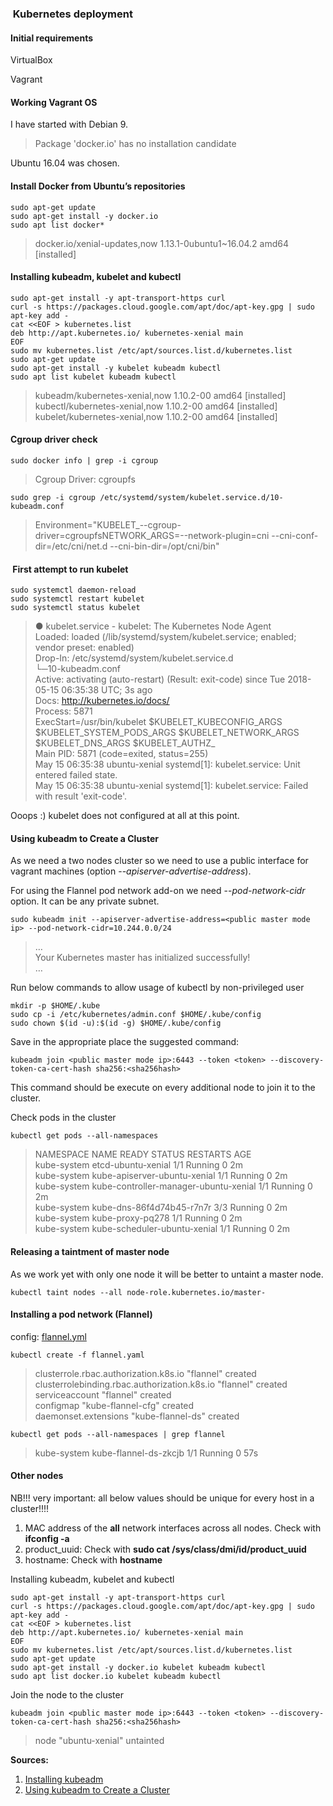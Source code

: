 ###  Kubernetes deployment

#### Initial requirements

VirtualBox

Vagrant

#### Working Vagrant OS

I have started with Debian 9.
> Package 'docker.io' has no installation candidate

Ubuntu 16.04 was chosen.

#### Install Docker from Ubuntu’s repositories

```
sudo apt-get update 
sudo apt-get install -y docker.io 
sudo apt list docker* 
```
> docker.io/xenial-updates,now 1.13.1-0ubuntu1~16.04.2 amd64 [installed]

#### Installing kubeadm, kubelet and kubectl
```
sudo apt-get install -y apt-transport-https curl 
curl -s https://packages.cloud.google.com/apt/doc/apt-key.gpg | sudo apt-key add - 
cat <<EOF > kubernetes.list  
deb	http://apt.kubernetes.io/ kubernetes-xenial main  
EOF 
sudo mv kubernetes.list /etc/apt/sources.list.d/kubernetes.list 
sudo apt-get update 
sudo apt-get install -y kubelet kubeadm kubectl 
sudo apt list kubelet kubeadm kubectl
```
> kubeadm/kubernetes-xenial,now 1.10.2-00 amd64 [installed]  
> kubectl/kubernetes-xenial,now 1.10.2-00 amd64 [installed]  
> kubelet/kubernetes-xenial,now 1.10.2-00 amd64 [installed]

#### Cgroup driver check
```sudo docker info | grep -i cgroup ```
> Cgroup Driver: cgroupfs

```sudo grep -i cgroup /etc/systemd/system/kubelet.service.d/10-kubeadm.conf```
> Environment="KUBELET_--cgroup-driver=cgroupfsNETWORK_ARGS=--network-plugin=cni --cni-conf-dir=/etc/cni/net.d --cni-bin-dir=/opt/cni/bin"

####  First attempt to run kubelet
```
sudo systemctl daemon-reload 
sudo systemctl restart kubelet 
sudo systemctl status kubelet 
```
> ● kubelet.service - kubelet: The Kubernetes Node Agent  
    Loaded: loaded (/lib/systemd/system/kubelet.service; enabled; vendor preset: enabled)  
Drop-In: /etc/systemd/system/kubelet.service.d  
             └─10-kubeadm.conf  
    Active: activating (auto-restart) (Result: exit-code) since Tue 2018-05-15 06:35:38 UTC; 3s ago  
      Docs: http://kubernetes.io/docs/  
   Process: 5871  
ExecStart=/usr/bin/kubelet $KUBELET_KUBECONFIG_ARGS
$KUBELET_SYSTEM_PODS_ARGS $KUBELET_NETWORK_ARGS $KUBELET_DNS_ARGS
$KUBELET_AUTHZ_  
  Main PID: 5871 (code=exited, status=255)  
May 15 06:35:38 ubuntu-xenial systemd[1]: kubelet.service: Unit entered failed state.  
May 15 06:35:38 ubuntu-xenial systemd[1]: kubelet.service: Failed with result 'exit-code'.
  
Ooops :) kubelet does not configured at all at this point.

#### Using kubeadm to Create a Cluster

As we need a two nodes cluster so we need to use a public interface
for vagrant machines (option --_apiserver-advertise-address_).

For using the Flannel pod network add-on we need --_pod-network-cidr_
option. It can be any private subnet.

```
sudo kubeadm init --apiserver-advertise-address=<public master mode ip> --pod-network-cidr=10.244.0.0/24
```
> …  
Your Kubernetes master has initialized successfully!  
…

Run below commands to allow usage of kubectl by non-privileged user

```
mkdir -p $HOME/.kube 
sudo cp -i /etc/kubernetes/admin.conf $HOME/.kube/config 
sudo chown $(id -u):$(id -g) $HOME/.kube/config
```

Save in the appropriate place the suggested command:

```
kubeadm join <public master mode ip>:6443 --token <token> --discovery-token-ca-cert-hash sha256:<sha256hash>
```

This command should be execute on every additional node to join it to the cluster.

Check pods in the cluster

```
kubectl get pods --all-namespaces
```
>NAMESPACE   NAME                                  READY STATUS  RESTARTS   AGE  
kube-system  etcd-ubuntu-xenial                    1/1   Running 0          2m  
kube-system  kube-apiserver-ubuntu-xenial          1/1   Running 0          2m  
kube-system  kube-controller-manager-ubuntu-xenial 1/1   Running 0          2m  
kube-system  kube-dns-86f4d74b45-r7n7r             3/3   Running 0          2m  
kube-system  kube-proxy-pq278                      1/1   Running 0          2m  
kube-system  kube-scheduler-ubuntu-xenial          1/1   Running 0          2m

#### Releasing a taintment of master node

As we work yet with only one node it will be better to untaint a master node.

```
kubectl taint nodes --all node-role.kubernetes.io/master-
```

#### Installing a pod network (Flannel)

config: [flannel.yml](https://raw.githubusercontent.com/coreos/flannel/v0.10.0/Documentation/kube-flannel.yml)

```
kubectl create -f flannel.yaml
```
> clusterrole.rbac.authorization.k8s.io "flannel" created  
clusterrolebinding.rbac.authorization.k8s.io "flannel" created  
serviceaccount "flannel" created  
configmap "kube-flannel-cfg" created  
daemonset.extensions "kube-flannel-ds" created

```
kubectl get pods --all-namespaces | grep flannel
```
> kube-system   kube-flannel-ds-zkcjb   1/1       Running   0          57s

#### Other nodes

NB!!! very important: all
below values should be unique for every host in a cluster!!!!

1) MAC address of the **all** network interfaces across all nodes. Check with **ifconfig -a**
2) product_uuid: Check with **sudo cat /sys/class/dmi/id/product_uuid**
3) hostname: Check with **hostname**

Installing kubeadm, kubelet and kubectl

```
sudo apt-get install -y apt-transport-https curl 
curl -s https://packages.cloud.google.com/apt/doc/apt-key.gpg | sudo apt-key add - 
cat <<EOF > kubernetes.list  
deb http://apt.kubernetes.io/ kubernetes-xenial main  
EOF 
sudo mv kubernetes.list /etc/apt/sources.list.d/kubernetes.list 
sudo apt-get update 
sudo apt-get install -y docker.io kubelet kubeadm kubectl 
sudo apt list docker.io kubelet kubeadm kubectl 
```

Join the node to the cluster

```
kubeadm join <public master mode ip>:6443 --token <token> --discovery-token-ca-cert-hash sha256:<sha256hash>
```
> node "ubuntu-xenial" untainted

**Sources:**
1. [Installing kubeadm](https://kubernetes.io/docs/setup/independent/install-kubeadm/)
2. [Using kubeadm to Create a Cluster](https://kubernetes.io/docs/setup/independent/create-cluster-kubeadm/)
